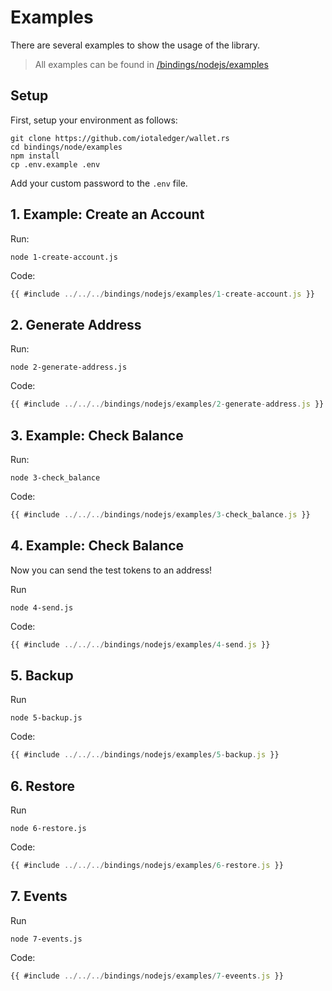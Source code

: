 # Examples

There are several examples to show the usage of the library.

> All examples can be found in [/bindings/nodejs/examples](https://github.com/iotaledger/wallet.rs/bindings/nodejs/examples/)

## Setup
First, setup your environment as follows:

```
git clone https://github.com/iotaledger/wallet.rs
cd bindings/node/examples
npm install
cp .env.example .env
```

Add your custom password to the `.env` file.

## 1. Example: Create an Account

Run:
```
node 1-create-account.js
```

Code:
```javascript
{{ #include ../../../bindings/nodejs/examples/1-create-account.js }}
```

## 2. Generate Address
Run:
```
node 2-generate-address.js
```

Code:
```javascript
{{ #include ../../../bindings/nodejs/examples/2-generate-address.js }}
```

## 3. Example: Check Balance
Run:
```
node 3-check_balance
```

Code:
```javascript
{{ #include ../../../bindings/nodejs/examples/3-check_balance.js }}
```

## 4. Example: Check Balance
Now you can send the test tokens to an address! 

Run
```
node 4-send.js
```

Code:
```javascript
{{ #include ../../../bindings/nodejs/examples/4-send.js }}
```

## 5. Backup

Run
```
node 5-backup.js
```

Code:
```javascript
{{ #include ../../../bindings/nodejs/examples/5-backup.js }}
```

## 6. Restore

Run
```
node 6-restore.js
```

Code:
```javascript
{{ #include ../../../bindings/nodejs/examples/6-restore.js }}
```


## 7. Events

Run
```
node 7-events.js
```

Code:
```javascript
{{ #include ../../../bindings/nodejs/examples/7-eveents.js }}
```